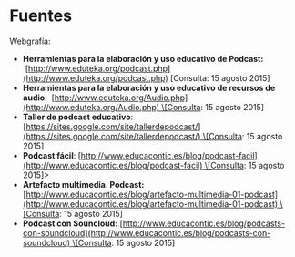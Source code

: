 # Fuentes

Webgrafía:

*   **Herramientas para la elaboración y uso educativo de Podcast:**  [http://www.eduteka.org/podcast.php](http://www.eduteka.org/podcast.php) \[Consulta: 15 agosto 2015\][](http://www.eduteka.org/podcast.php)
*   **Herramientas para la elaboración y uso educativo de recursos de audio**:  [http://www.eduteka.org/Audio.php](http://www.eduteka.org/Audio.php) \[Consulta: 15 agosto 2015\][](http://www.eduteka.org/Audio.php)
*   **Taller de podcast educativo**: [https://sites.google.com/site/tallerdepodcast/](https://sites.google.com/site/tallerdepodcast/) \[Consulta: 15 agosto 2015\][](https://sites.google.com/site/tallerdepodcast/)
*   **Podcast fácil**: [http://www.educacontic.es/blog/podcast-facil](http://www.educacontic.es/blog/podcast-facil) \[Consulta: 15 agosto 2015\]>
*   **Artefacto multimedia. Podcast:** [http://www.educacontic.es/blog/artefacto-multimedia-01-podcast](http://www.educacontic.es/blog/artefacto-multimedia-01-podcast) \[Consulta: 15 agosto 2015\]
*   **Podcast con Souncloud:** [http://www.educacontic.es/blog/podcasts-con-soundcloud](http://www.educacontic.es/blog/podcasts-con-soundcloud) \[Consulta: 15 agosto 2015\]